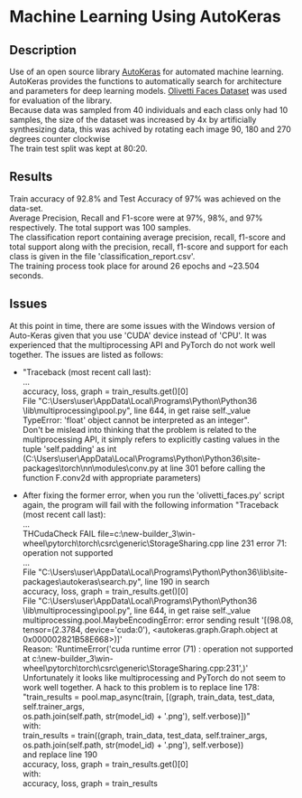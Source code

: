 # Machine Learning Using AutoKeras

## Description
Use of an open source library [AutoKeras](https://autokeras.com/) for automated machine learning.
AutoKeras provides the functions to automatically search for architecture
and parameters for deep learning models. [Olivetti Faces Dataset](http://scikit-learn.org/stable/datasets/olivetti_faces.html)
was used for evaluation of the library. <br>
Because data was sampled from 40 individuals and each class only had 10 samples, the size of the dataset was increased by 4x by artificially synthesizing data, this was achived by rotating each image 90, 180 and 270 degrees counter clockwise <br>
The train test split was kept at 80:20. <br>

## Results
Train accuracy of 92.8% and Test Accuracy of 97% was achieved on the data-set. <br>
Average Precision, Recall and F1-score were at 97%, 98%, and 97% respectively. The total support was 100 samples. <br>
The classification report containing average precision, recall, f1-score and total support along with the precision, recall, f1-score and support for each class is given in
the file 'classification_report.csv'. <br>
The training process took place for around 26 epochs and ~23.504 seconds.

## Issues
At this point in time, there are some issues with the Windows version of
Auto-Keras given that you use 'CUDA' device instead of 'CPU'. It was 
experienced that the multiprocessing API and PyTorch do not work well together. The issues
are listed as follows: <br>

* "Traceback (most recent call last):
<br>... <br>
accuracy, loss, graph = train_results.get()[0] <br>
File "C:\Users\user\AppData\Local\Programs\Python\Python36\
\lib\multiprocessing\pool.py", line 644, in get
raise self._value <br>
TypeError: 'float' object cannot be interpreted as an integer". <br>
 Don't be mislead into thinking that the problem is related
to the multiprocessing API, it simply refers to explicitly casting values in the tuple
'self.padding' as int (C:\Users\user\AppData\Local\Programs\Python\Python36\site-packages\torch\nn\modules\conv.py at 
line 301 before calling the function F.conv2d with appropriate parameters)

* After fixing the former error, when you run the 'olivetti_faces.py' script again, the program will fail with the following information
"Traceback (most recent call last):
<br>... <br>
THCudaCheck FAIL file=c:\new-builder_3\win-wheel\pytorch\torch\csrc\generic\StorageSharing.cpp line 231 error 71: operation not supported 
<br> ... <br>
File "C:\Users\user\AppData\Local\Programs\Python\Python36\lib\site-packages\autokeras\search.py", line 190 in search <br>
accuracy, loss, graph = train_results.get()[0] <br>
File "C:\Users\user\AppData\Local\Programs\Python\Python36\
\lib\multiprocessing\pool.py", line 644, in get
raise self._value <br>
multiprocessing.pool.MaybeEncodingError: error sending result '[(98.08, tensor=(2.3784, device='cuda:0'), <autokeras.graph.Graph.object at 0x000002821B58E668>)]' <br>
Reason: 'RuntimeError('cuda runtime error (71) : operation not supported at c:\\new-builder_3\\win-wheel\\pytorch\\torch\\csrc\\generic\\StorageSharing.cpp:231',)' <br>
Unfortunately it looks like multiprocessing and PyTorch do not seem to work well together. A hack to this problem is to replace line 178: <br>
"train_results = pool.map_async(train, [(graph, train_data, test_data, self.trainer_args, <br>
                                                os.path.join(self.path, str(model_id) + '.png'), self.verbose)])" <br>
with: <br>
train_results = train((graph, train_data, test_data, self.trainer_args, os.path.join(self.path, str(model_id) + '.png'), self.verbose)) <br>
and replace line 190 <br>
accuracy, loss, graph = train_results.get()[0] <br>
with: <br>
accuracy, loss, graph = train_results <br>
